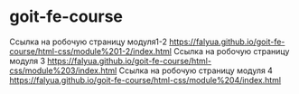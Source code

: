 # goit-fe-course
Ссылка на робочую страницу модуля1-2 https://falyua.github.io/goit-fe-course/html-css/module%201-2/index.html
Ссылка на робочую страницу модуля 3  https://falyua.github.io/goit-fe-course/html-css/module%203/index.html
Ссылка на робочую страницу модуля 4  https://falyua.github.io/goit-fe-course/html-css/module%204/index.html
